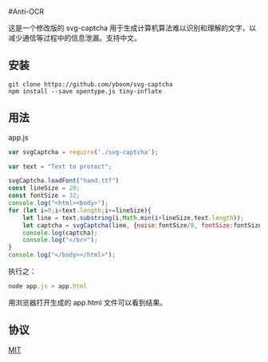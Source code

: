 #Anti-OCR

这是一个修改版的 svg-captcha 用于生成计算机算法难以识别和理解的文字，以减少通信等过程中的信息泄漏。支持中文。

## 安装
```
git clone https://github.com/yboom/svg-captcha
npm install --save opentype.js tiny-inflate
```

## 用法

app.js

```Javascript
var svgCaptcha = require('./svg-captcha');

var text = "Text to protect";

svgCaptcha.loadFont("hand.ttf")
const lineSize = 20;
const fontSize = 32;
console.log("<html><body>");
for (let i=0;i<text.length;i+=lineSize){
	let line = text.substring(i,Math.min(i+lineSize,text.length));
	let captcha = svgCaptcha(line, {noise:fontSize/8, fontSize:fontSize, height:fontSize, width:line.length*fontSize});
	console.log(captcha);
	console.log("</br>");
}
console.log("</body></html>");
```
执行之：
```Javascript
node app.js > app.html
```

用浏览器打开生成的 app.html 文件可以看到结果。

## 协议
[MIT](LICENSE.md)
